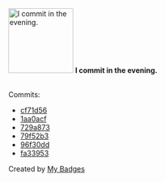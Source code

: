 <img src="https://github.com/my-badges/my-badges/blob/master/src/all-badges/time-of-commit/evening-commits.png?raw=true" alt="I commit in the evening." title="I commit in the evening." width="128">
<strong>I commit in the evening.</strong>
<br><br>

Commits:

- <a href="https://github.com/Nance-Lab/diff_predictor/commit/cf71d562b69057604a4c481a9c225ef2083555ba">cf71d56</a>
- <a href="https://github.com/Nance-Lab/diff_predictor/commit/1aa0acf79dbdc80f12b4a4552a6d1633914c8a0c">1aa0acf</a>
- <a href="https://github.com/Nance-Lab/diff_predictor/commit/729a873529c68ffe03a20adb2e817c0388fc9f3a">729a873</a>
- <a href="https://github.com/Nance-Lab/diff_predictor/commit/79f52b3f65b6ea880f93701c601b65e81fca3581">79f52b3</a>
- <a href="https://github.com/Nance-Lab/diff_predictor/commit/96f30dd5a648aca221d08994b5e2c340a615721c">96f30dd</a>
- <a href="https://github.com/Nance-Lab/diff_predictor/commit/fa33953d7b996b676987d2397a38bf4ee0ac2fea">fa33953</a>


Created by <a href="https://github.com/my-badges/my-badges">My Badges</a>